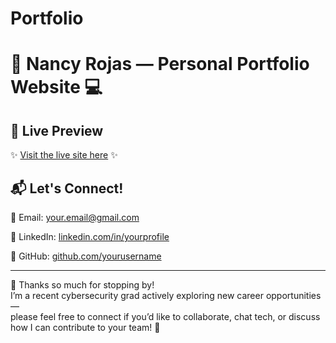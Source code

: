 # Portfolio
# 🌸 Nancy Rojas — Personal Portfolio Website 💻

## 🎀 Live Preview

✨ [Visit the live site here](AddLinkHere) ✨

## 📬 Let's Connect!

📧 Email: [your.email@gmail.com](mailto:nancylurojas2025@gmail.com)

💼 LinkedIn: [linkedin.com/in/yourprofile](https://linkedin.com/in/nancy--rojas)

🐙 GitHub: [github.com/yourusername](https://github.com/nrojas-0)

---

💖 Thanks so much for stopping by!  
I’m a recent cybersecurity grad actively exploring new career opportunities —  
please feel free to connect if you’d like to collaborate, chat tech, or discuss how I can contribute to your team! 🌷

